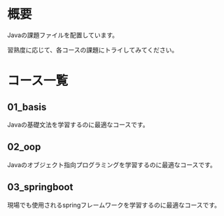 # 概要
Javaの課題ファイルを配置しています。

習熟度に応じて、各コースの課題にトライしてみてください。
# コース一覧
## 01_basis
Javaの基礎文法を学習するのに最適なコースです。
## 02_oop
Javaのオブジェクト指向プログラミングを学習するのに最適なコースです。
## 03_springboot
現場でも使用されるspringフレームワークを学習するのに最適なコースです。
